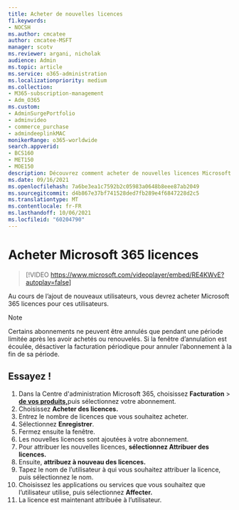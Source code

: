 ```yaml
---
title: Acheter de nouvelles licences
f1.keywords:
- NOCSH
ms.author: cmcatee
author: cmcatee-MSFT
manager: scotv
ms.reviewer: argani, nicholak
audience: Admin
ms.topic: article
ms.service: o365-administration
ms.localizationpriority: medium
ms.collection:
- M365-subscription-management
- Adm_O365
ms.custom:
- AdminSurgePortfolio
- adminvideo
- commerce_purchase
- admindeeplinkMAC
monikerRange: o365-worldwide
search.appverid:
- BCS160
- MET150
- MOE150
description: Découvrez comment acheter de nouvelles licences Microsoft 365 pour les entreprises.
ms.date: 09/16/2021
ms.openlocfilehash: 7a6be3ea1c7592b2c05983a0648b8eee87ab2049
ms.sourcegitcommit: d4b867e37bf741528ded7fb289e4f6847228d2c5
ms.translationtype: MT
ms.contentlocale: fr-FR
ms.lasthandoff: 10/06/2021
ms.locfileid: "60204790"
---
```

# <a name="buy-microsoft-365-licenses"></a>Acheter Microsoft 365 licences

> [!VIDEO https://www.microsoft.com/videoplayer/embed/RE4KWvE?autoplay=false]

Au cours de l’ajout de nouveaux utilisateurs, vous devrez acheter Microsoft 365 licences pour ces utilisateurs.

> [!NOTE]
> Certains abonnements ne peuvent être annulés que pendant une période limitée après les avoir achetés ou renouvelés. Si la fenêtre d’annulation est écoulée, désactiver la facturation périodique pour annuler l’abonnement à la fin de sa période.

## <a name="try-it"></a>Essayez !

1. Dans la Centre d'administration Microsoft 365, choisissez **Facturation**  >  <a href="https://go.microsoft.com/fwlink/p/?linkid=842054" target="_blank">**de vos produits,**</a>puis sélectionnez votre abonnement.
1. Choisissez **Acheter des licences.**
1. Entrez le nombre de licences que vous souhaitez acheter.
1. Sélectionnez **Enregistrer**.
1. Fermez ensuite la fenêtre.
1. Les nouvelles licences sont ajoutées à votre abonnement.
1. Pour attribuer les nouvelles licences, **sélectionnez Attribuer des licences.**
1. Ensuite, **attribuez à nouveau des licences.**
1. Tapez le nom de l’utilisateur à qui vous souhaitez attribuer la licence, puis sélectionnez le nom.
1. Choisissez les applications ou services que vous souhaitez que l’utilisateur utilise, puis sélectionnez **Affecter.**
1. La licence est maintenant attribuée à l’utilisateur.